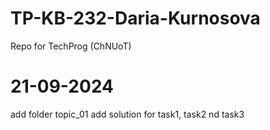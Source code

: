 # TP-KB-232-Daria-Kurnosova
Repo for TechProg (ChNUoT)

# 21-09-2024
add folder topic_01
add solution for task1, task2 nd task3